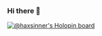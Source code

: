 ### Hi there 👋
[![@haxsinner's Holopin board](https://holopin.io/api/user/board?user=haxsinner)](https://holopin.io/@haxsinner)
<!--
**haxsinner/haxsinner** is a ✨ _special_ ✨ repository because its `README.md` (this file) appears on your GitHub profile.

Here are some ideas to get you started:

- 🔭 I’m currently working on ...
- 🌱 I’m currently learning ...
- 👯 I’m looking to collaborate on ...
- 🤔 I’m looking for help with ...
- 💬 Ask me about ...
- 📫 How to reach me: ...
- 😄 Pronouns: ...
- ⚡ Fun fact: ...
-->
